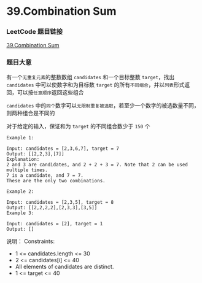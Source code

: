 # 39.Combination Sum

### LeetCode 题目链接

[39.Combination Sum](https://leetcode.com/problems/combination-sum/description/)

### 题目大意

有一个`无重复元素`的整数数组 `candidates` 和一个目标整数 `target`，找出 `candidates` 中可以使数字和为目标数 `target` 的所有`不同组合`，并以`列表`形式返回，可以按`任意顺序`返回这些组合

`candidates` 中的`同个`数字可以`无限制重复被选取`，若至少一个数字的被选数量不同，则两种组合是不同的

对于给定的输入，保证和为 `target` 的不同组合数少于 `150` 个

```
Example 1:

Input: candidates = [2,3,6,7], target = 7
Output: [[2,2,3],[7]]
Explanation:
2 and 3 are candidates, and 2 + 2 + 3 = 7. Note that 2 can be used multiple times.
7 is a candidate, and 7 = 7.
These are the only two combinations.

Example 2:

Input: candidates = [2,3,5], target = 8
Output: [[2,2,2,2],[2,3,3],[3,5]]
Example 3:

Input: candidates = [2], target = 1
Output: []
```

说明：
Constraints:

- 1 <= candidates.length <= 30
- 2 <= candidates[i] <= 40
- All elements of candidates are distinct.
- 1 <= target <= 40